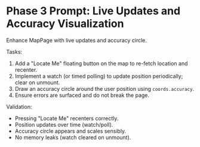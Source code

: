 # Phase 3 Prompt: Live Updates and Accuracy Visualization

Enhance MapPage with live updates and accuracy circle.

Tasks:
1) Add a "Locate Me" floating button on the map to re-fetch location and recenter.
2) Implement a watch (or timed polling) to update position periodically; clear on unmount.
3) Draw an accuracy circle around the user position using `coords.accuracy`.
4) Ensure errors are surfaced and do not break the page.

Validation:
- Pressing "Locate Me" recenters correctly.
- Position updates over time (watch/poll).
- Accuracy circle appears and scales sensibly.
- No memory leaks (watch cleared on unmount).
